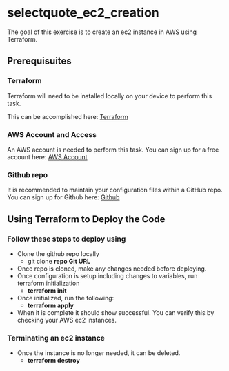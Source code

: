 # selectquote_ec2_creation

The goal of this exercise is to create an ec2 instance in AWS using Terraform.

## Prerequisuites

### Terraform

Terraform will need to be installed locally on your device to perform this task.

This can be accomplished here: [Terraform](https://learn.hashicorp.com/tutorials/terraform/install-cli)


### AWS Account and Access

An AWS account is needed to perform this task. You can sign up for a free account here: [AWS Account](https://aws.amazon.com/free/?all-free-tier.sort-by=item.additionalFields.SortRank&all-free-tier.sort-order=asc&awsf.Free%20Tier%20Types=*all&awsf.Free%20Tier%20Categories=*all)

### Github repo

It is recommended to maintain your configuration files within a GitHub repo. You can sign up for Github here: [Github](https://github.com/)

## Using Terraform to Deploy the Code

### Follow these steps to deploy using 

- Clone the github repo locally
    - git clone **repo Git URL**
- Once repo is cloned, make any changes needed before deploying.
- Once configuration is setup including changes to variables, run terraform initialization
    - **terraform init**
- Once initialized, run the following:
    - **terraform apply**
- When it is complete it should show successful. You can verify this by checking your AWS ec2 instances.

### Terminating an ec2 instance
- Once the instance is no longer needed, it can be deleted.
    - **terraform destroy**